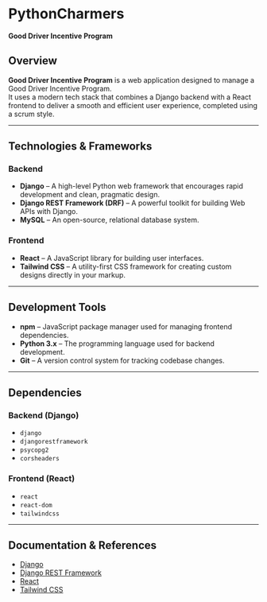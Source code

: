# PythonCharmers
**Good Driver Incentive Program**

## Overview
**Good Driver Incentive Program** is a web application designed to manage a Good Driver Incentive Program.  
It uses a modern tech stack that combines a Django backend with a React frontend to deliver a smooth and efficient user experience, completed using a scrum style.

---

## Technologies & Frameworks

### Backend
- **Django** – A high-level Python web framework that encourages rapid development and clean, pragmatic design.
- **Django REST Framework (DRF)** – A powerful toolkit for building Web APIs with Django.
- **MySQL** – An open-source, relational database system.

### Frontend
- **React** – A JavaScript library for building user interfaces.
- **Tailwind CSS** – A utility-first CSS framework for creating custom designs directly in your markup.

---

## Development Tools
- **npm** – JavaScript package manager used for managing frontend dependencies.
- **Python 3.x** – The programming language used for backend development.
- **Git** – A version control system for tracking codebase changes.

---

## Dependencies

### Backend (Django)
- `django`
- `djangorestframework`
- `psycopg2`
- `corsheaders`

### Frontend (React)
- `react`
- `react-dom`
- `tailwindcss`

---

## Documentation & References
- [Django](https://www.djangoproject.com/start/)
- [Django REST Framework](https://www.django-rest-framework.org/)
- [React](https://react.dev/)
- [Tailwind CSS](https://tailwindcss.com/docs)
